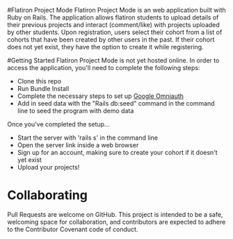 #Flatiron Project Mode
Flatiron Project Mode is an web application built with Ruby on Rails. The application allows flatiron students to upload details of their previous projects and interact (comment/like) with projects uploaded by other students. Upon registration, users select their cohort from a list of cohorts that have been created by other users in the past. If their cohort does not yet exist, they have the option to create it while registering. 

#Getting Started
Flatiron Project Mode is not yet hosted online. In order to access the application, you'll need to complete the following steps:

* Clone this repo
* Run Bundle Install
* Complete the necessary steps to set up [Google Omniauth](https://github.com/zquestz/omniauth-google-oauth2)
* Add in seed data with the "Rails db:seed" command in the command line to seed the program with demo data

Once you've completed the setup...

* Start the server with 'rails s' in the command line
* Open the server link inside a web browser
* Sign up for an account, making sure to create your cohort if it doesn't yet exist
* Upload your projects!

# Collaborating
Pull Requests are welcome on GitHub. This project is intended to be a safe, welcoming space for collaboration, and contributors are expected to adhere to the Contributor Covenant code of conduct.
